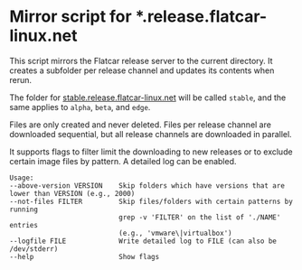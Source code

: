 # Mirror script for *.release.flatcar-linux.net

This script mirrors the Flatcar release server to the current directory.
It creates a subfolder per release channel and updates its contents when rerun.

The folder for [stable.release.flatcar-linux.net](https://stable.release.flatcar-linux.net/)
will be called `stable`, and the same applies to `alpha`, `beta`, and `edge`.

Files are only created and never deleted. Files per release channel are downloaded
sequential, but all release channels are downloaded in parallel.

It supports flags to filter limit the downloading to new releases
or to exclude certain image files by pattern. A detailed log can be enabled.

```
Usage:
--above-version VERSION    Skip folders which have versions that are lower than VERSION (e.g., 2000)
--not-files FILTER         Skip files/folders with certain patterns by running
                           grep -v 'FILTER' on the list of './NAME' entries
                           (e.g., 'vmware\|virtualbox')
--logfile FILE             Write detailed log to FILE (can also be /dev/stderr)
--help                     Show flags
```
